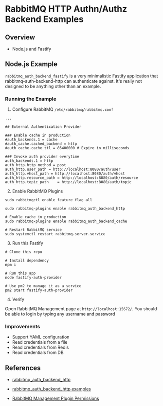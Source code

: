 # RabbitMQ HTTP Authn/Authz Backend Examples

## Overview

* Node.js and Fastify

## Node.js Example

`rabbitmq_auth_backend_fastify` is a very minimalistic [Fastify](https://fastify.dev/) application that rabbitmq-auth-backend-http can authenticate against. It's really not designed to be anything other than an example.

### Running the Example

1. Configure RabbitMQ `/etc/rabbitmq/rabbitmq.conf`

```text
...

## External Authentication Provider

### Enable cache in production
#auth_backends.1 = cache
#auth_cache.cached_backend = http
#auth_cache.cache_ttl = 86400000 # Expire in milliseconds

### Invoke auth provider everytime
auth_backends.1 = http
auth_http.http_method = post
auth_http.user_path = http://localhost:8080/auth/user
auth_http.vhost_path = http://localhost:8080/auth/vhost
auth_http.resource_path = http://localhost:8080/auth/resource
auth_http.topic_path    = http://localhost:8080/auth/topic

```

2. Enable RabbitMQ Plugins

```shell
sudo rabbitmqctl enable_feature_flag all

sudo rabbitmq-plugins enable rabbitmq_auth_backend_http

# Enable cache in production
sudo rabbitmq-plugins enable rabbitmq_auth_backend_cache

# Restart RabbitMQ service
sudo systemctl restart rabbitmq-server.service

```

3. Run this Fastify

```shell
# Clone this repo

# Install dependency
npm i

# Run this app
node fastify-auth-provider

# Use pm2 to manage it as a service
pm2 start fastify-auth-provider
```

4. Verify

Open RabbitMQ Management page at `http://localhost:15672/`.
You should be able to login by typing any username and password

### Improvements

* Support YAML configuration
* Read credentials from a file
* Read credentials from Redis
* Read credentials from DB

## References

* [rabbitmq_auth_backend_http](https://github.com/rabbitmq/rabbitmq-server/tree/main/deps/rabbitmq_auth_backend_http)

* [rabbitmq_auth_backend_http examples](https://github.com/rabbitmq/rabbitmq-server/tree/main/deps/rabbitmq_auth_backend_http/examples)

* [RabbitMQ Management Plugin Permissions](https://www.rabbitmq.com/docs/management#permissions)
